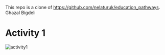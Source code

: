 This repo is a clone of https://github.com/nelaturuk/education_pathways.
Ghazal Bigdeli

# Activity 1
![activity1](https://user-images.githubusercontent.com/46912725/135737316-8aecb4c8-70a6-4fe1-8d42-9ab19dd6eaa9.png)
